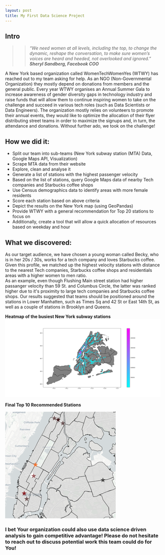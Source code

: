 ```yaml
---
layout: post 
title: My First Data Science Project
---
```


## Intro
>> *“We need women at all levels, including the top, to change the dynamic, reshape the conversation, to make sure women’s voices are heard and heeded, not overlooked and ignored.” **Sheryl Sandberg, Facebook COO***

A New York based organization called WomenTechWomenYes (WTWY) has reached out to my team asking for help. As an NGO (Non-Governmental Organization) they mostly depend on donations from members and the general public. Every year WTWY organises an Annual Summer Gala to increase awareness of gender diversity gaps in technology industry and raise funds that will allow them to continue inspiring women to take on the challenge and succeed in various tech roles (such as Data Scientists or Data Engineers).
The organization mostly relies on volunteers to promote their annual events, they would like to optimize the allocation of their flyer distributing street teams in order to maximize the signups and, in turn, the attendance and donations. Without further ado, we took on the challenge! 

## How we did it: 
* Split our team into sub-teams (New York subway station (MTA) Data, Google Maps API, Visualization)
* Scrape MTA data from their website
* Explore, clean and analyse it
* Generate a list of stations with the highest passenger velocity
* Based on the list of stations, query Google Maps data of nearby Tech companies and Starbucks coffee shops
* Use Census demographics data to identify areas with more female residents
* Score each station based on above criteria
* Depict the results on the New York map (using GeoPandas)
* Provide WTWY with a general recommendation for Top 20 stations to focus on
* Additionally, create a tool that will allow a quick allocation of resources based on weekday and hour

## What we discovered:
As our target audience, we have chosen a young woman called Becky, who is in her 20s /  30s, works for a tech company and loves Starbucks coffee. Given this profile, we matched up the highest velocity stations with distance to the nearest Tech companies, Starbucks coffee shops and residentials areas with a higher women to men ratio.   
As an example, even though Flushing Main street station had higher passanger velocity than 59 St. and Columbus Circle, the latter was ranked higher due to it's proximity to large tech companies and Starbucks coffee shops. 
Our results suggested that teams should be positioned around the stations in Lower Manhatten, such as Times Sq and 42 St or East 14th St, as well as a couple of stations in Brooklyn and Queens.  

**Heatmap of the busiest New York subway stations**  
![Image Missing](https://github.com/Auste1989/Auste1989.github.io/blob/master/assets/subway_plot.png)

**Final Top 10 Recommended Stations**   

![Image Missing](https://github.com/Auste1989/Auste1989.github.io/blob/master/assets/Final%20Recommendation%20Map.png)

### I bet Your organization could also use data science driven analysis to gain competitive advantage! Please do not hesitate to reach out to discuss potential work this team could do for You!

